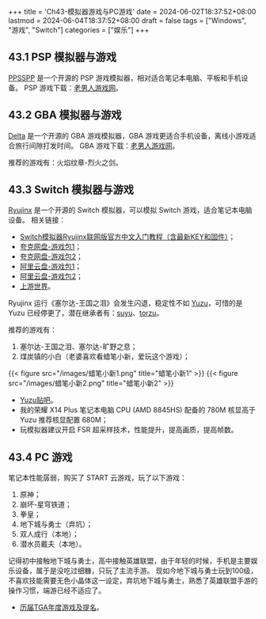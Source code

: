 +++
title = 'Ch43-模拟器游戏与PC游戏'
date = 2024-06-02T18:37:52+08:00
lastmod = 2024-06-04T18:37:52+08:00
draft = false
tags = ["Windows", "游戏", "Switch"]
categories = ["娱乐"]
+++

## 43.1 PSP 模拟器与游戏

[PPSSPP](https://www.ppsspp.org/) 是一个开源的 PSP 游戏模拟器，相对适合笔记本电脑、平板和手机设备。
PSP 游戏下载：[老男人游戏网](https://www.oldmantvg.net/)。

## 43.2 GBA 模拟器与游戏

[Delta](https://github.com/rileytestut/Delta) 是一个开源的 GBA 游戏模拟器，GBA 游戏更适合手机设备，离线小游戏适合旅行间隙打发时间。
GBA 游戏下载：[老男人游戏网](https://www.oldmantvg.net/)。

推荐的游戏有：火焰纹章-烈火之剑。

## 43.3 Switch 模拟器与游戏

[Ryujinx](https://www.iplaysoft.com/ryujinx.html) 是一个开源的 Switch 模拟器，可以模拟 Switch 游戏，适合笔记本电脑设备。
相关链接：

* [Switch模拟器Ryujinx联网版官方中文入门教程（含最新KEY和固件）](https://www.bilibili.com/read/cv20541633/)；
* [夸克网盘-游戏包1](https://pan.quark.cn/s/5526bf5404c6)；
* [夸克网盘-游戏包2](https://pan.quark.cn/s/19619e73b43f)；
* [阿里云盘-游戏包1](https://www.aliyundrive.com/s/sKeAtoeRzz2)；
* [阿里云盘-游戏包2](https://tieba.baidu.com/p/7929635907)；
* [上游世界](https://www.vgter.net/)。

Ryujinx 运行《塞尔达-王国之泪》会发生闪退，稳定性不如 [Yuzu](https://www.iplaysoft.com/yuzu.html)，可惜的是 Yuzu 已经停更了，潜在继承者有：[suyu](https://git.suyu.dev/suyu/suyu)、[torzu](https://github.com/litucks/torzu)。

推荐的游戏有：

1. 塞尔达-王国之泪、塞尔达-旷野之息；
2. 煤炭镇的小白（老婆喜欢看蜡笔小新，爱玩这个游戏）；

{{< figure src="/images/蜡笔小新1.png" title="蜡笔小新1" >}}
{{< figure src="/images/蜡笔小新2.png" title="蜡笔小新2" >}}

* [Yuzu贴吧](https://tieba.baidu.com/f?kw=yuzu%E6%A8%A1%E6%8B%9F%E5%99%A8&ie=utf-8)。
* 我的荣耀 X14 Plus 笔记本电脑 CPU (AMD 8845HS) 配备的 780M 核显高于 Yuzu 推荐核显配置 680M；
* 玩模拟器建议开启 FSR 超采样技术，性能提升，提高画质，提高帧数。

## 43.4 PC 游戏

笔记本性能孱弱，购买了 START 云游戏，玩了以下游戏：

1. 原神；
2. 崩坏-星穹铁道；
3. 拳皇；
4. 地下城与勇士（弃坑）；
5. 双人成行（本地）；
6. 潜水员戴夫（本地）。

记得初中接触地下城与勇士，高中接触英雄联盟，由于年轻的时候，手机是主要娱乐设备，属于是没吃过细糠，只玩了主流手游。
现如今地下城与勇士玩到100级，不喜欢技能需要无色小晶体这一设定，弃坑地下城与勇士，熟悉了英雄联盟手游的操作习惯，端游已经不适应了。

* [历届TGA年度游戏及提名](https://www.ithome.com/search/TGA.html)。
